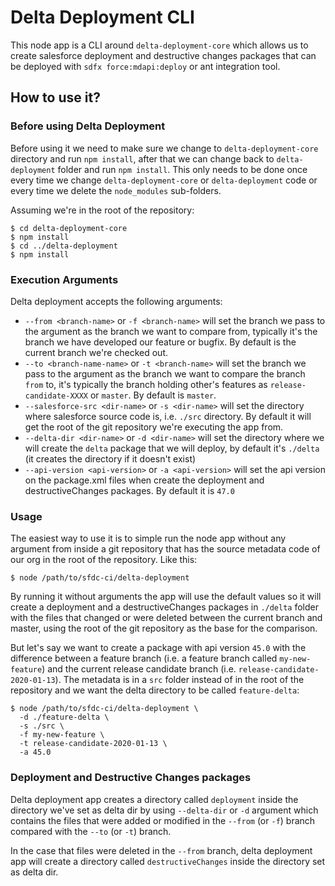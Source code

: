# Delta Deployment CLI
This node app is a CLI around `delta-deployment-core` which allows us to create salesforce deployment and destructive changes packages that can be deployed with `sdfx force:mdapi:deploy` or ant integration tool.

## How to use it?
### Before using Delta Deployment
Before using it we need to make sure we change to `delta-deployment-core` directory and run `npm install`, after that we can change back to `delta-deployment` folder and run `npm install`.
This only needs to be done once every time we change `delta-deployment-core` or `delta-deployment` code or every time we delete the `node_modules` sub-folders.

Assuming we're in the root of the repository:
```
$ cd delta-deployment-core
$ npm install
$ cd ../delta-deployment
$ npm install
```

### Execution Arguments
Delta deployment accepts the following arguments:
- `--from <branch-name>` or `-f <branch-name>` will set the branch we pass to the argument as the branch we want to compare from, typically it's the branch we have developed our feature or bugfix. By default is the current branch we're checked out.
- `--to <branch-name-name>` or `-t <branch-name>` will set the branch we pass to the argument as the branch we want to compare the branch `from` to, it's typically the branch holding other's features as `release-candidate-XXXX` or `master`. By default is `master`.
- `--salesforce-src <dir-name>` or `-s <dir-name>` will set the directory where salesforce source code is, i.e. `./src` directory. By default it will get the root of the git repository we're executing the app from.
- `--delta-dir <dir-name>` or `-d <dir-name>` will set the directory where we will create the `delta` package that we will deploy, by default it's `./delta` (it creates the directory if it doesn't exist)
- `--api-version <api-version>` or `-a <api-version>` will set the api version on the package.xml files when create the deployment and destructiveChanges packages. By default it is `47.0`

### Usage
The easiest way to use it is to simple run the node app without any argument from inside a git repository that has the source metadata code of our org in the root of the repository.
Like this:
```
$ node /path/to/sfdc-ci/delta-deployment
```
By running it without arguments the app will use the default values so it will create a deployment and a destructiveChanges packages 
in `./delta` folder with the files that changed or were deleted between the current branch and master, using the root of the git repository as the base for the comparison.

But let's say we want to create a package with api version `45.0` with the difference between a feature branch (i.e. a feature branch called `my-new-feature`) 
and the current release candidate branch (i.e. `release-candidate-2020-01-13`). The metadata is in a `src` folder instead of in the root of the repository and we want the delta directory to be called `feature-delta`:
```
$ node /path/to/sfdc-ci/delta-deployment \
  -d ./feature-delta \
  -s ./src \
  -f my-new-feature \
  -t release-candidate-2020-01-13 \
  -a 45.0
```

### Deployment and Destructive Changes packages
Delta deployment app creates a directory called `deployment` inside the directory we've set as delta dir by using `--delta-dir` or `-d` argument which contains the files that were added or modified in the `--from` (or `-f`) branch compared with the `--to` (or `-t`) branch. 

In the case that files were deleted in the `--from` branch, delta deployment app will create a directory called `destructiveChanges` inside the directory set as delta dir.
